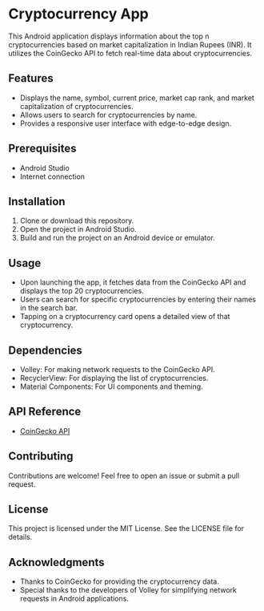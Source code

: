 # Cryptocurrency App

This Android application displays information about the top n cryptocurrencies based on market capitalization in Indian Rupees (INR). It utilizes the CoinGecko API to fetch real-time data about cryptocurrencies.

## Features

- Displays the name, symbol, current price, market cap rank, and market capitalization of cryptocurrencies.
- Allows users to search for cryptocurrencies by name.
- Provides a responsive user interface with edge-to-edge design.

## Prerequisites

- Android Studio
- Internet connection

## Installation

1. Clone or download this repository.
2. Open the project in Android Studio.
3. Build and run the project on an Android device or emulator.

## Usage

- Upon launching the app, it fetches data from the CoinGecko API and displays the top 20 cryptocurrencies.
- Users can search for specific cryptocurrencies by entering their names in the search bar.
- Tapping on a cryptocurrency card opens a detailed view of that cryptocurrency.

## Dependencies

- Volley: For making network requests to the CoinGecko API.
- RecyclerView: For displaying the list of cryptocurrencies.
- Material Components: For UI components and theming.

## API Reference

- [CoinGecko API](https://www.coingecko.com/en/api)

## Contributing

Contributions are welcome! Feel free to open an issue or submit a pull request.

## License

This project is licensed under the MIT License. See the LICENSE file for details.

## Acknowledgments

- Thanks to CoinGecko for providing the cryptocurrency data.
- Special thanks to the developers of Volley for simplifying network requests in Android applications.
